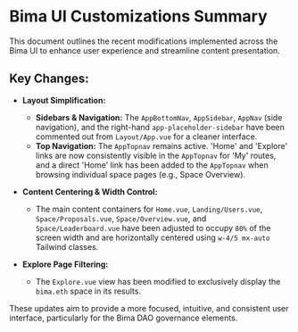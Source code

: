 # Bima UI Customizations Summary

This document outlines the recent modifications implemented across the Bima UI to enhance user experience and streamline content presentation.

## Key Changes:

*   **Layout Simplification:**
    *   **Sidebars & Navigation:** The `AppBottomNav`, `AppSidebar`, `AppNav` (side navigation), and the right-hand `app-placeholder-sidebar` have been commented out from `Layout/App.vue` for a cleaner interface.
    *   **Top Navigation:** The `AppTopnav` remains active. 'Home' and 'Explore' links are now consistently visible in the `AppTopnav` for 'My' routes, and a direct 'Home' link has been added to the `AppTopnav` when browsing individual space pages (e.g., Space Overview).

*   **Content Centering & Width Control:**
    *   The main content containers for `Home.vue`, `Landing/Users.vue`, `Space/Proposals.vue`, `Space/Overview.vue`, and `Space/Leaderboard.vue` have been adjusted to occupy `80%` of the screen width and are horizontally centered using `w-4/5 mx-auto` Tailwind classes.

*   **Explore Page Filtering:**
    *   The `Explore.vue` view has been modified to exclusively display the `bima.eth` space in its results.

These updates aim to provide a more focused, intuitive, and consistent user interface, particularly for the Bima DAO governance elements.

